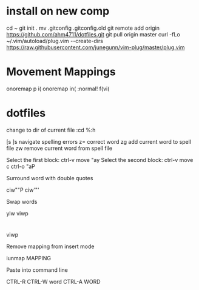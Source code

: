 # install on new comp

cd ~
git init .
mv .gitconfig .gitconfig.old
git remote add origin https://github.com/ahm4711/dotfiles.git
git pull origin master
curl -fLo ~/.vim/autoload/plug.vim --create-dirs \
    https://raw.githubusercontent.com/junegunn/vim-plug/master/plug.vim

# Movement Mappings
onoremap p i(
onoremap in( :<c-u>normal! f(vi(<cr>

# dotfiles
change to dir of current file
:cd %:h

[s ]s navigate spelling errors
z= correct word
zg add current word to spell file
zw remove current word from spell file

Select the first block: ctrl-v move "ay
Select the second block: ctrl-v move c ctrl-o "aP <Esc> 


Surround word with double quotes

ciw""<Esc>P
ciw'<C-r><C-o>"'<esc>


Swap words

yiw
viwp
#
viwp


Remove mapping from insert mode

iunmap MAPPING

Paste into command line

CTRL-R
	CTRL-W word 
	CTRL-A WORD
